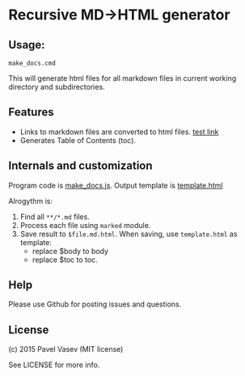 # Recursive MD->HTML generator

## Usage:

```
make_docs.cmd
```
This will generate html files for all markdown files in current working directory and subdirectories.

## Features
* Links to markdown files are converted to html files. [test link](readme.md)
* Generates Table of Contents (toc).

## Internals and customization
Program code is [make_docs.js](make_docs.js). Output template is [template.html](template.html)

Alrogythm is:
1. Find all `**/*.md` files. 
2. Process each file using `marked` module.
3. Save result to `$file.md.html`. When saving, use `template.html` as template:
   * replace $body to body
   * replace $toc to toc.

## Help
Please use Github for posting issues and questions.

## License
(c) 2015 Pavel Vasev (MIT license)

See LICENSE for more info.